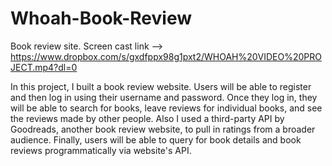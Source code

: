 

# Whoah-Book-Review

Book review site.
Screen cast link --> https://www.dropbox.com/s/gxdfppx98g1pxt2/WHOAH%20VIDEO%20PROJECT.mp4?dl=0

In this project, I built a book review website. Users will be able to register and then log in using their username and password. Once they log in, they will be able to search for books, leave reviews for individual books, and see the reviews made by other people. Also I used a third-party API by Goodreads, another book review website, to pull in ratings from a broader audience. Finally, users will be able to query for book details and book reviews programmatically via website's API.
